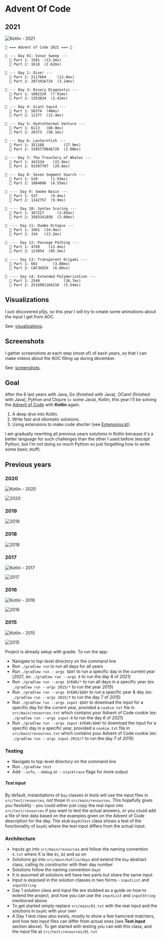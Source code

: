 # Advent Of Code

## 2021

![Kotlin - 2021](https://github.com/agrison/advent-of-code/workflows/Kotlin%20-%202021/badge.svg)

```text
🎅 === Advent of Code 2021 === 🎅

🎄 --- Day 01: Sonar Sweep ---
  🌟 Part 1: 1581  (13.3ms)
  🌟 Part 2: 1618  (2.62ms)
  
🎄 --- Day 2: Dive! ---
  🌟 Part 1: 2117664     (12.6ms)
  🌟 Part 2: 2073416724  (3.14ms)
  
🎄 --- Day 3: Binary Diagnostic ---
  🌟 Part 1: 1082324  (7.91ms)
  🌟 Part 2: 1353024  (2.42ms)
  
🎄 --- Day 4: Giant Squid ---
  🌟 Part 1: 58374  (40ms)
  🌟 Part 2: 11377  (12.4ms)
    
🎄 --- Day 5: Hydrothermal Venture ---
  🌟 Part 1: 6113   (60.0ms)
  🌟 Part 2: 20373  (50.1ms)
  
🎄 --- Day 6: Lanternfish ---
  🌟 Part 1: 351188         (27.9ms)
  🌟 Part 2: 1595779846729  (2.00ms)
  
🎄 --- Day 7: The Treachery of Whales ---
  🌟 Part 1: 341534    (22.8ms)
  🌟 Part 2: 93397707  (29.8ms)

🎄 --- Day 8: Seven Segment Search ---
  🌟 Part 1: 539      (1.93ms)
  🌟 Part 2: 1084606  (6.55ms)
  
🎄 ---- Day 9: Smoke Basin ---
  🌟 Part 1: 537      (9.4ms)
  🌟 Part 2: 1142757  (9.9ms)
  
🎄 ---- Day 10: Syntax Scoring ---
  🌟 Part 1: 367227      (3.85ms)
  🌟 Part 2: 3583341858  (2.00ms)

🎄 ---- Day 11: Dumbo Octopus ---
  🌟 Part 1: 1661  (14.9ms)
  🌟 Part 2: 334   (13.2ms)
  
🎄 ---- Day 12: Passage Pathing ---
  🌟 Part 1: 4749    (13.4ms)
  🌟 Part 2: 123054  (95.3ms)
  
🎄 ---- Day 13: Transparent Origami ---
  🌟 Part 1: 602       (3.88ms)
  🌟 Part 2: CAFJHZCK  (6.80us)
  
🎄 ---- Day 14: Extended Polymerization ---
  🌟 Part 1: 2549           (16.7ms)
  🌟 Part 2: 2516901104210  (5.54ms)
```

## Visualizations

I just discovered p5js, so this year I will try to create some animations about the input I get from AOC.

See: [visualizations](visualizations).

## Screenshots

I gather screenshots at each step (most of) of each years, so that I can make videos about the AOC filling up during december.

See: [screenshots](screenshots).

## Goal

After the 6 last years with Java, Go (finished with Java), OCaml (finished with Java), Python and Clojure (+ some Java), Kotlin, this year I'll be solving the
[Advent of Code](https://adventofcode.com/2021) with **Kotlin** again.

1. A deep dive into Kotlin.
2. Write fast and idiomatic solutions.
3. Using extensions to make code shorter (see [Extensions.kt](https://github.com/agrison/advent-of-code/blob/master/src/main/kotlin/me/grison/aoc/Extensions.kt)).

I am gradually rewriting all previous years solutions in Kotlin because it's a better language for such challenges than the other I used before (except Python, but I'm not doing so much Python so just forgetting how to write some basic stuff).

## Previous years

### 2020 

![Kotlin - 2020](https://github.com/agrison/advent-of-code/workflows/Kotlin%20-%202020/badge.svg)

![2020](2020.png)

### 2019

![2019](2019.png)

### 2018

![2018](2018.png)

### 2017

![Kotlin - 2017](https://github.com/agrison/advent-of-code/workflows/Kotlin%20-%202017/badge.svg)

![2017](screenshots/2017/output.gif)

### 2016

![Kotlin - 2016](https://github.com/agrison/advent-of-code/workflows/Kotlin%20-%202016/badge.svg)

![2016](screenshots/2016/output.gif)

### 2015

![Kotlin - 2015](https://github.com/agrison/advent-of-code/workflows/Kotlin%20-%202015/badge.svg)

![2015](screenshots/2015/output.gif)

Project is already setup with gradle. To run the app:

* Navigate to top-level directory on the command line
* Run `./gradlew run` to run all days for all years
* Run `./gradlew run --args $DAY` to run a specific day in the current year (*2021*, ex: `./gradlew run --args 8` to run the day 8 of *2021*)
* Run `./gradlew run --args $YEAR/*` to run all days in a specific year (ex: `./gradlew run --args 2015/*` to run the year *2015*)
* Run `./gradlew run --args $YEAR/$DAY` to run a specific year & day (ex: `./gradlew run --args 2015/7` to run the day *7* of *2015*)
* Run `./gradlew run --args input-$DAY` to download the input for a specific day for the current year, provided a `cookie.txt` file in `src/main/resources.txt` which contains your Advent of Code cookie  (ex: `./gradlew run --args input-6` to run the day *6* of *2021*)
* Run `./gradlew run --args input-$YEAR/$DAY` to download the input for a specific day in a specific year, provided a `cookie.txt` file in `src/main/resources.txt` which contains your Advent of Code cookie  (ex: `./gradlew run --args input-2015/7` to run the day *7* of *2015*)

### Testing

* Navigate to top-level directory on the command line
* Run `./gradlew test`
* Add `--info`, `--debug` or `--stacktrace` flags for more output

##### Test input

By default, instantiations of `Day` classes in tests will use the input files in `src/test/resources`, _not_ those in `src/main/resources`.
This hopefully gives you flexibility - you could either just copy the real input into `src/test/resources` if you want to test
the actual answers, or you could add a file of test data based on the examples given on the Advent of Code description for the day.
The stub `Day01Test` class shows a test of the functionality of `Day01` where the test input differs from the actual input.

### Architecture

* Inputs go into `src/main/resources` and follow the naming convention `X.txt` where X is like `01`, `02` and so on
* Solutions go into `src/main/kotlin/days` and extend the `Day` abstract class, calling its constructor with their day number 
* Solutions follow the naming convention `DayX`
* It is assumed all solutions will have two parts but share the same input
* Input is exposed in the solution classes in two forms - `inputList` and `inputString`
* Day 1 solution class and input file are stubbed as a guide on how to extend the project,
and how you can use the `inputList` and `inputString` mentioned above
* To get started simply replace `src/main/01.txt` with the real input and the solutions in `Day01` with your own
* A Day 1 test class also exists, mostly to show a few hamcrest matchers, and how test input files can differ from actual ones (see **Test input** section above).
To get started with testing you can edit this class, and the input file at `src/test/resources/01.txt`
